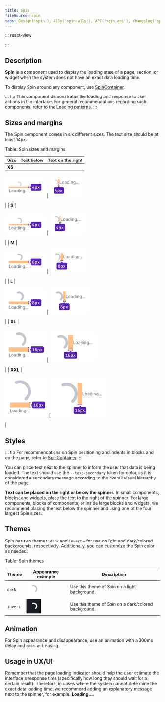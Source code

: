 ```yaml
---
title: Spin
fileSource: spin
tabs: Design('spin'), A11y('spin-a11y'), API('spin-api'), Changelog('spin-changelog')
---
```


::: react-view

<script lang="tsx">
import React from 'react'; 
import Spin from 'intergalactic/spin'; 
import { Flex } from 'intergalactic/flex-box'; 
import { Text } from 'intergalactic/typography'; 
import PlaygroundGeneration from '@components/PlaygroundGeneration'; 

const SIZES = ['xs', 's', 'm', 'l', 'xl', 'xxl']; 
const THEMES = ['dark', 'invert']; 
function getSizeText(sizeSpin) {
  if (sizeSpin.includes('l') || sizeSpin.includes('m')) {

    return 300;

  }
  if (sizeSpin.includes('s')) {

    return 200;

  }
  return 100; 
}

const margins = {
  xs: 4, 
  s: 4, 
  m: 8, 
  l: 8, 
  xl: 16, 
  xxl: 16, 
}

function getMarginText(orientation = 'bottom', size = undefined) {
  if (orientation === 'right') {

    return `0 0 0 ${margins[size] || 0}px` ;

  } else {

    return `${margins[size] || 0}px 0 0` ;

  }
}

const App = PlaygroundGeneration((createGroupWidgets) => {
  const { bool, select, radio, text: textWidget } = createGroupWidgets('Spin'); 

  const size = select({

    key: 'size',
    defaultValue: 'm',
    label: 'Size',
    options: SIZES.map((value) => ({
      name: value,
      value,
    })),

  }); 

  const theme = radio({

    key: 'theme',
    defaultValue: 'dark',
    label: 'Theme',
    options: THEMES,

  }); 

  const centered = bool({

    key: 'centered',
    defaultValue: true,
    label: 'Centered',

  }); 

  const text = textWidget({

    key: 'text',
    defaultValue: '',
    label: 'Text',

  }); 

  const textRight = bool({

    key: 'textRight',
    defaultValue: false,
    label: 'TextRight',

  }); 

  if (text.length) {

    return (
      <Flex
        m={centered ? 'auto' : 0}
        alignItems='center'
        justifyContent='center'
        direction={textRight ? 'row' : 'column'}
      >
        <Spin size={size} theme={theme} />
        {
          <Text
            tag='div'
            m={textRight ? getMarginText('right', size) : getMarginText('bottom', size)}
          >
            <Text size={getSizeText(size)} color='text-secondary'>
              {text}
            </Text>
          </Text>
        }
      </Flex>
    );

  }

  return <Spin size={size} theme={theme} centered={centered} />; 
}); 
</script>

:::

## Description

**Spin** is a component used to display the loading state of a page, section, or widget when the system does not have an exact data loading time.

To display Spin around any component, use [SpinContainer](/components/spin-container/spin-container).

::: tip
This component demonstrates the loading and response to user actions in the interface. For general recommendations regarding such components, refer to the [Loading patterns](/patterns/loading-states/loading-states).
:::

## Sizes and margins

The Spin component comes in six different sizes. The text size should be at least 14px.

Table: Spin sizes and margins

| Size    | Text below                        | Text on the right                   |
| ------- | --------------------------------- | ----------------------------------- |
| **XS**  | 

![](static/text-vertical-xs.png)  | ![](static/text-horizontal-xs.png)

  |
| **S**   | 

![](static/text-vertical-s.png)   | ![](static/text-horizontal-s.png)

   |
| **M**   | 

![](static/text-vertical-m.png)   | ![](static/text-horizontal-m.png)

   |
| **L**   | 

![](static/text-vertical-l.png)   | ![](static/text-horizontal-l.png)

   |
| **XL**  | 

![](static/text-vertical-xl.png)  | ![](static/text-horizontal-xl.png)

  |
| **XXL** | 

![](static/text-vertical-xxl.png) | ![](static/text-horizontal-xxl.png)

 |

## Styles

::: tip
For recommendations on Spin positioning and indents in blocks and on the page, refer to [SpinContainer](/components/spin-container/spin-container).
:::

You can place text next to the spinner to inform the user that data is being loaded. The text should use the `--text-secondary` token for color, as it is considered a secondary message according to the overall visual hierarchy of the page.

**Text can be placed on the right or below the spinner.** In small components, blocks, and widgets, place the text to the right of the spinner. For large components, blocks of components, or inside large blocks and widgets, we recommend placing the text below the spinner and using one of the four largest Spin sizes.

## Themes

Spin has two themes: `dark` and `invert` – for use on light and dark/colored backgrounds, respectively. Additionally, you can customize the Spin color as needed.

Table: Spin themes

| Theme    | Appearance example        | Description                                          |
| -------- | ------------------------- | ---------------------------------------------------- |
| `dark` | ![](static/dark-m.png)    | Use this theme of Spin on a light background.        |
| `invert` | ![](static/invert-m.png)  | Use this theme of Spin on a dark/colored background. |

## Animation

For Spin appearance and disappearance, use an animation with a 300ms delay and `ease-out` easing.

## Usage in UX/UI

Remember that the page loading indicator should help the user estimate the interface's response time (specifically how long they should wait for a certain result). Therefore, in cases where the system cannot determine the exact data loading time, we recommend adding an explanatory message next to the spinner, for example:  **Loading...**.

